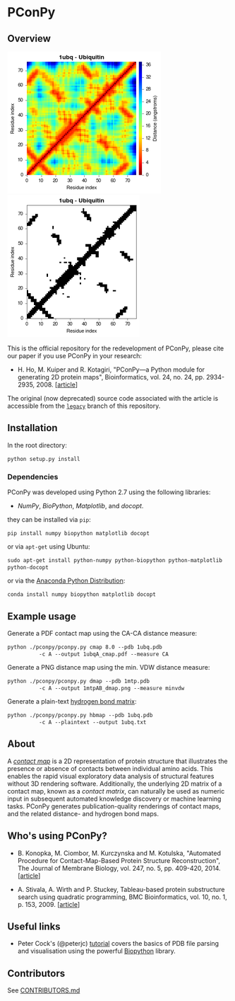 PConPy
======

## Overview

![1ubq CA-CA distance map](images/1ubq-dmap-CA.png)
![1ubq CA-CA contact map](images/1ubq-cmap-CA.png)

This is the official repository for the redevelopment of PConPy, please cite our paper
if you use PConPy in your research:

- H. Ho, M. Kuiper and R. Kotagiri, "PConPy—a Python module for generating 2D
  protein maps", Bioinformatics, vol. 24, no. 24, pp. 2934-2935, 2008.
  [[article](http://10.1093/bioinformatics/btn566)]

The original (now deprecated) source code associated with the article is
accessible from the [`legacy`](https://github.com/kianho/pconpy/tree/legacy)
branch of this repository.

## Installation
In the root directory:

```
python setup.py install
```

### Dependencies
PConPy was developed using Python 2.7 using the following libraries:
- _NumPy_, _BioPython_, _Matplotlib_, and _docopt_.

they can be installed  via ``pip``:
```
pip install numpy biopython matplotlib docopt
```
or via ``apt-get`` using Ubuntu:
```
sudo apt-get install python-numpy python-biopython python-matplotlib python-docopt
```  
or via the [Anaconda Python Distribution](http://continuum.io/downloads):
```
conda install numpy biopython matplotlib docopt
```


## Example usage
Generate a PDF contact map using the CA-CA distance measure:
```
python ./pconpy/pconpy.py cmap 8.0 --pdb 1ubq.pdb
          -c A --output 1ubqA_cmap.pdf --measure CA 
```
Generate a PNG distance map using the min. VDW distance measure:
```
python ./pconpy/pconpy.py dmap --pdb 1mtp.pdb
          -c A --output 1mtpAB_dmap.png --measure minvdw
```

Generate a plain-text [hydrogen bond matrix](http://en.wikipedia.org/wiki/Protein_contact_map#HB_Plot):
```
python ./pconpy/pconpy.py hbmap --pdb 1ubq.pdb
          -c A --plaintext --output 1ubq.txt
```

## About

A [_contact map_](http://en.wikipedia.org/wiki/Protein_contact_map) is a 2D
representation of protein structure that illustrates the presence or absence of
contacts between individual amino acids. This enables the rapid visual
exploratory data analysis of structural features without 3D rendering software.
Additionally, the underlying 2D matrix of a contact map, known as a _contact
matrix_, can naturally be used as numeric input in subsequent automated
knowledge discovery or machine learning tasks. PConPy generates
publication-quality renderings of contact maps, and the related distance- and
hydrogen bond maps.


## Who's using PConPy?

- B. Konopka, M. Ciombor, M. Kurczynska and M. Kotulska, "Automated
  Procedure for Contact-Map-Based Protein Structure Reconstruction", The
  Journal of Membrane Biology, vol. 247, no. 5, pp. 409-420, 2014.
  [[article](http://dx.doi.org/10.1186/1471-2105-10-153)]

- A. Stivala, A. Wirth and P. Stuckey, Tableau-based protein
  substructure search using quadratic programming, BMC Bioinformatics, vol.
  10, no. 1, p. 153, 2009.
  [[article](http://dx.doi.org/10.1007/s00232-014-9648-x)]


## Useful links

- Peter Cock's (@peterjc) [tutorial](http://goo.gl/q7DNt7) covers the
  basics of PDB file parsing and visualisation using the powerful
  [Biopython](http://biopython.org) library.


## Contributors

See [CONTRIBUTORS.md](CONTRIBUTORS.md)
